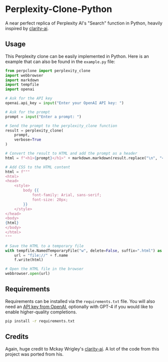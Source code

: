 # Perplexity-Clone-Python
A near perfect replica of Perplexity AI's "Search" function in Python, heavily inspired by [clarity-ai](https://github.com/mckaywrigley/clarity-ai).

## Usage
This Perplexity clone can be easily implemented in Python. Here is an example that can also be found in the `example.py` file:
```python
from perpclone import perplexity_clone
import webbrowser
import markdown
import tempfile
import openai

# Ask for the API key
openai.api_key = input("Enter your OpenAI API key: ")

# Ask for the prompt
prompt = input("Enter a prompt: ")

# Send the prompt to the perplexity_clone function
result = perplexity_clone(
    prompt,
    verbose=True
)

# Convert the result to HTML and add the prompt as a header
html = f"<h1>{prompt}</h1>" + markdown.markdown(result.replace("\n", "<br>"))

# Add CSS to the HTML content
html = f"""
<html>
<head>
    <style>
        body {{
            font-family: Arial, sans-serif;
            font-size: 20px;
        }}
    </style>
</head>
<body>
{html}
</body>
</html>
"""

# Save the HTML to a temporary file
with tempfile.NamedTemporaryFile("w", delete=False, suffix=".html") as f:
    url = "file://" + f.name
    f.write(html)

# Open the HTML file in the browser
webbrowser.open(url)
```

## Requirements
Requirements can be installed via the `requirements.txt` file. You will also need an [API key from OpenAI](https://openai.com/product), optionally with GPT-4 if you would like to enable higher-quality completions.
```bash
pip install -r requirements.txt
```

## Credits
Again, huge credit to Mckay Wrigley's [clarity-ai](https://github.com/mckaywrigley/clarity-ai). A lot of the code from this project was ported from his.